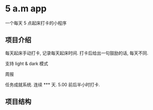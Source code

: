 # 5 a.m app

一个每天 5 点起床打卡的小程序

## 项目介绍

每天起床手动打卡, 记录每天起床时间.
打卡后给出一句鼓励的话, 每天不同.

支持 light & dark 模式

周报

任务成就系统.
连续 \*\*\* 天. 5.00 前后半小时打卡.

## 项目结构

```

```
